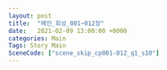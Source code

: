 ```yaml
---
layout: post
title:  "메인_회상_001~012장"
date:   2021-02-09 13:00:00 +0000
categories: Main
Tags: Story Main
SceneCode: ["scene_skip_cp001-012_q1_s10"]
---
```

